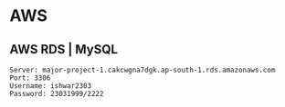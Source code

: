 # AWS

## AWS RDS | MySQL
```
Server: major-project-1.cakcwgna7dgk.ap-south-1.rds.amazonaws.com
Port: 3306
Username: ishwar2303
Password: 23031999/2222
```


